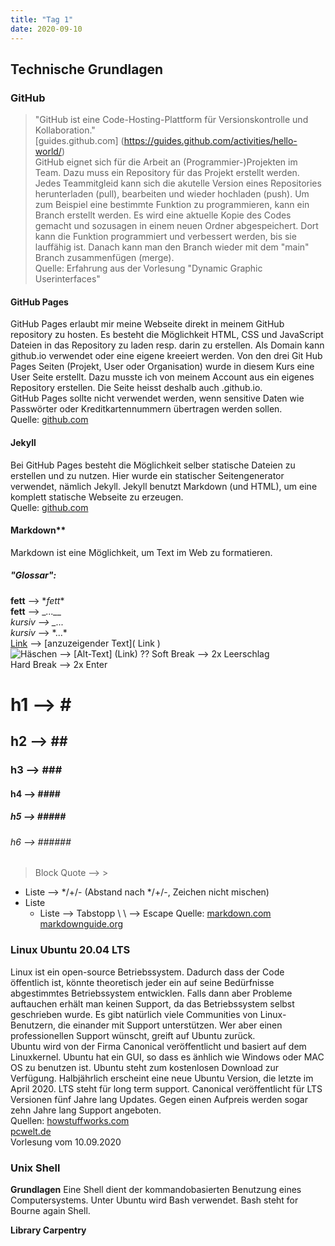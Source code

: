 ```yaml
---
title: "Tag 1"
date: 2020-09-10
---
```

## Technische Grundlagen

### GitHub
>"GitHub ist eine Code-Hosting-Plattform für Versionskontrolle und Kollaboration."  
[guides.github.com] (https://guides.github.com/activities/hello-world/)  
GitHub eignet sich für die Arbeit an (Programmier-)Projekten im Team. Dazu muss ein Repository für das Projekt erstellt werden. Jedes Teammitgleid kann sich die akutelle Version eines Repositories herunterladen (pull), bearbeiten und wieder hochladen (push). Um zum Beispiel eine bestimmte Funktion zu programmieren, kann ein Branch erstellt werden. Es wird eine aktuelle Kopie des Codes gemacht und sozusagen in einem neuen Ordner abgespeichert. Dort kann die Funktion programmiert und verbessert werden, bis sie lauffähig ist. Danach kann man den Branch wieder mit dem "main" Branch zusammenfügen (merge).  
Quelle: Erfahrung aus der Vorlesung "Dynamic Graphic Userinterfaces"

#### GitHub Pages 
GitHub Pages erlaubt mir meine Webseite direkt in meinem GitHub repository zu hosten. Es besteht die Möglichkeit HTML, CSS und JavaScript Dateien in das Repository zu laden resp. darin zu erstellen. Als Domain kann github.io verwendet oder eine eigene kreeiert werden. Von den drei Git Hub Pages Seiten (Projekt, User oder Organisation) wurde in diesem Kurs eine User Seite erstellt. Dazu musste ich von meinem Account aus ein eigenes Repository erstellen. Die Seite heisst deshalb auch <myusername>.github.io.  
GitHub Pages sollte nicht verwendet werden, wenn sensitive Daten wie Passwörter oder Kreditkartennummern übertragen werden sollen.  
Quelle: [github.com](https://docs.github.com/en/github/working-with-github-pages/about-github-pages)

#### Jekyll
Bei GitHub Pages besteht die Möglichkeit selber statische Dateien zu erstellen und zu nutzen. Hier wurde ein statischer Seitengenerator verwendet, nämlich Jekyll.
Jekyll benutzt Markdown (und HTML), um eine komplett statische Webseite zu erzeugen.  
Quelle: [github.com](https://docs.github.com/en/github/working-with-github-pages/about-github-pages-and-jekyll)

#### Markdown**
Markdown ist eine Möglichkeit, um Text im Web zu formatieren. 
##### "Glossar":
**fett** --> \**fett**  
__fett__ --> \__...__   
_kursiv_ --> \_..._  
*kursiv* --> \*...*  
[Link]() --> \[anzuzeigender Text]( Link )  
![Häschen](https://www.pinterest.ch/pin/760263980817606482/) --> \[Alt-Text] (Link)  ??
Soft Break --> 2x Leerschlag  
Hard Break --> 2x Enter  
# h1 --> \#  
## h2 --> \##  
### h3 --> \###  
#### h4 --> \####  
##### h5 --> \#####    
###### h6 --> \######    
> Block Quote --> \>  

* Liste --> */+/- (Abstand nach */+/-, Zeichen nicht mischen) 
* Liste
  * Liste --> Tabstopp
\ \ --> Escape 
Quelle: [markdown.com](https://www.markdowntutorial.com/)  
[markdownguide.org](https://www.markdownguide.org/basic-syntax/)

### Linux Ubuntu 20.04 LTS
Linux ist ein open-source Betriebssystem. Dadurch dass der Code öffentlich ist, könnte  theoretisch jeder ein auf seine Bedürfnisse abgestimmtes Betriebssystem entwicklen. Falls dann aber Probleme auftauchen erhält man keinen Support, da das Betriebssystem selbst geschrieben wurde. Es gibt natürlich viele Communities von Linux-Benutzern, die einander mit Support unterstützen. Wer aber einen professionellen Support wünscht, greift auf Ubuntu zurück.  
Ubuntu wird von der Firma Canonical veröffentlicht und basiert auf dem Linuxkernel. Ubuntu hat  ein GUI, so dass es änhlich wie Windows oder MAC OS zu benutzen ist. Ubuntu steht zum kostenlosen Download zur Verfügung. Halbjährlich erscheint eine neue Ubuntu Version, die letzte im April 2020. LTS steht für long term support. Canonical veröffentlicht für LTS Versionen fünf Jahre lang Updates. Gegen einen Aufpreis werden sogar zehn Jahre lang Support angeboten.  
Quellen: [howstuffworks.com](https://computer.howstuffworks.com/ubuntu.htm)  
[pcwelt.de](https://www.pcwelt.de/news/Ubuntu-20.04-LTS-Focal-Fossa-Neuerungen-Release-Download-10714971.html)  
Vorlesung vom 10.09.2020

### Unix Shell
**Grundlagen**
Eine Shell dient der kommandobasierten Benutzung eines Computersystems. Unter Ubuntu wird Bash verwendet. Bash steht for Bourne again Shell. 

**Library Carpentry**

